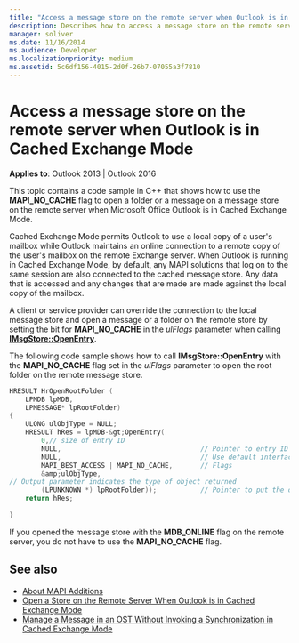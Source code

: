 ```yaml
---
title: "Access a message store on the remote server when Outlook is in Cached Exchange Mode"
description: Describes how to access a message store on the remote server when Outlook is in Cached Exchange Mode.
manager: soliver
ms.date: 11/16/2014
ms.audience: Developer
ms.localizationpriority: medium
ms.assetid: 5c6df156-4015-2d0f-26b7-07055a3f7810
---
```


# Access a message store on the remote server when Outlook is in Cached Exchange Mode

**Applies to**: Outlook 2013 | Outlook 2016
  
This topic contains a code sample in C++ that shows how to use the **MAPI_NO_CACHE** flag to open a folder or a message on a message store on the remote server when Microsoft Office Outlook is in Cached Exchange Mode.
  
Cached Exchange Mode permits Outlook to use a local copy of a user's mailbox while Outlook maintains an online connection to a remote copy of the user's mailbox on the remote Exchange server. When Outlook is running in Cached Exchange Mode, by default, any MAPI solutions that log on to the same session are also connected to the cached message store. Any data that is accessed and any changes that are made are made against the local copy of the mailbox.
  
A client or service provider can override the connection to the local message store and open a message or a folder on the remote store by setting the bit for **MAPI_NO_CACHE** in the *ulFlags* parameter when calling **[IMsgStore::OpenEntry](imsgstore-openentry.md)**.
  
The following code sample shows how to call **IMsgStore::OpenEntry** with the **MAPI_NO_CACHE** flag set in the *ulFlags* parameter to open the root folder on the remote message store.
  
```cpp
HRESULT HrOpenRootFolder ( 
    LPMDB lpMDB, 
    LPMESSAGE* lpRootFolder) 
{ 
    ULONG ulObjType = NULL; 
    HRESULT hRes = lpMDB-&gt;OpenEntry( 
        0,// size of entry ID       
        NULL,                                   // Pointer to entry ID 
        NULL,                                   // Use default interface (IMAPIFolder) 
        MAPI_BEST_ACCESS | MAPI_NO_CACHE,       // Flags 
        &amp;ulObjType,
// Output parameter indicates the type of object returned 
        (LPUNKNOWN *) lpRootFolder));           // Pointer to put the opened folder in 
    return hRes; 
 
}
```

If you opened the message store with the **MDB_ONLINE** flag on the remote server, you do not have to use the **MAPI_NO_CACHE** flag.
  
## See also

- [About MAPI Additions](about-mapi-additions.md) 
- [Open a Store on the Remote Server When Outlook is in Cached Exchange Mode](how-to-open-store-on-remote-server-in-cached-exchange-mode.md)
- [Manage a Message in an OST Without Invoking a Synchronization in Cached Exchange Mode](how-to-manage-a-message-in-an-ost-without-invoking-a-synchronization.md)
